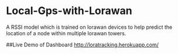 # Local-Gps-with-Lorawan
A RSSI model which is trained on lorawan devices to help predict the location of a node within multiple lorawan towers.

##Live Demo of Dashboard
http://loratracking.herokuapp.com/
